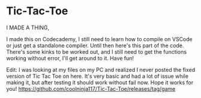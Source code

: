# Tic-Tac-Toe
I MADE A THING,

I made this on Codecademy, I still need to learn how to compile on VSCode or just get a standalone compiler. Until then here's this part of the code.
There's some kinks to be worked out, and I still need to get the functions working without error, I'll get around to it. Have fun!

Edit: I was looking at my files on my PC and realized I never posted the fixed version of Tic Tac Toe on here. It's very basic and had a lot of issue
while making it, but after testing it should work without fail now. Hope it works for you!
https://github.com/coolninja117/Tic-Tac-Toe/releases/tag/game
